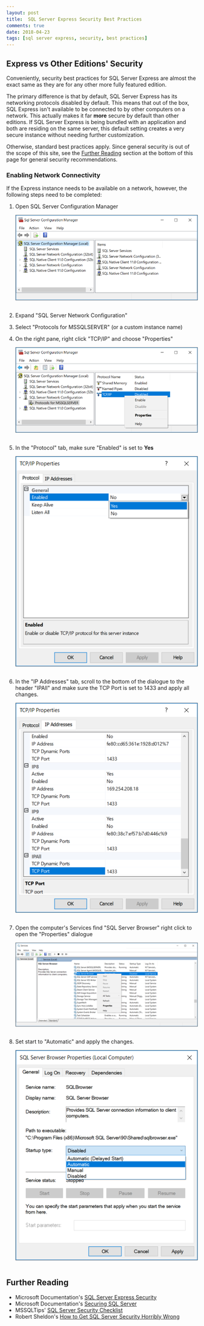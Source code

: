 ```yaml
---
layout: post
title:  SQL Server Express Security Best Practices
comments: true
date: 2018-04-23
tags: [sql server express, security, best practices]
---
```


## Express vs Other Editions' Security

Conveniently, security best practices for SQL Server Express are almost
the exact same as they are for any other more fully featured edition.

The primary difference is that by default, SQL Server Express has its networking
protocols disabled by default. This means that out of the box, SQL Express isn't available
to be connected to by other computers on a network. This actually makes it far **more** secure
by default than other editions. If SQL Server Express is being bundled with an application
and both are residing on the same server, this default setting creates a very secure
instance without needing further customization.

Otherwise, standard best practices apply. Since general security is out of the scope
of this site, see the [Further Reading](#further-reading) section at the bottom of this page
for general security recommendations.


### Enabling Network Connectivity
If the Express instance needs to be available on a network, however, the following steps need
to be completed:

1. Open SQL Server Configuration Manager

      <div>
      <img style="display: block; border: 1px solid gray;" src="../img/sql_configuration_manager_1.PNG" title="SQL Server Express Configuration Manager" alt="SQL Server Express Configuration Manager">
      <br/>
      </div>

2. Expand "SQL Server Network Configuration"
3. Select "Protocols for MSSQLSERVER" (or a custom instance name)
4. On the right pane, right click "TCP/IP" and choose "Properties"

      <div>
      <img style="display: block; border: 1px solid gray;" src="../img/sql_configuration_manager_2.PNG" title="SQL Server Express Configuration Manager" alt="SQL Server Express Configuration Manager">
      <br/>
      </div>

5. In the "Protocol" tab, make sure "Enabled" is set to **Yes**

      <div>
      <img style="display: block; border: 1px solid gray;" src="../img/sql_configuration_manager_3.PNG" title="SQL Server Express Configuration Manager" alt="SQL Server Express Configuration Manager">
      <br/>
      </div>

6. In the "IP Addresses" tab, scroll to the bottom of the dialogue to the header "IPAll" and  make sure the TCP Port is set to 1433 and apply all changes.

      <div>
      <img style="display: block; border: 1px solid gray;" src="../img/sql_configuration_manager_4.PNG" title="SQL Server Express Configuration Manager" alt="SQL Server Express Configuration Manager">
      <br/>
      </div>

7. Open the computer's Services find "SQL Server Browser" right click to open the "Properties" dialogue

      <div>
      <img style="display: block; border: 1px solid gray;" src="../img/sql_configuration_manager_5.PNG" title="SQL Server Express Configuration Manager" alt="SQL Server Express Configuration Manager">
      <br/>
      </div>

8. Set start to "Automatic" and apply the changes.

      <div>
      <img style="display: block; border: 1px solid gray;" src="../img/sql_configuration_manager_6.PNG" title="SQL Server Express Configuration Manager" alt="SQL Server Express Configuration Manager">
      <br/>
      </div>


## Further Reading

* Microsoft Documentation's [SQL Server Express Security](https://docs.microsoft.com/en-us/dotnet/framework/data/adonet/sql/sql-server-express-security)
* Microsoft Documentation's [Securing SQL Server](https://docs.microsoft.com/en-us/sql/relational-databases/security/securing-sql-server)
* MSSQLTips' [SQL Server Security Checklist](https://www.mssqltips.com/sqlservertip/3159/sql-server-security-checklist/)
* Robert Sheldon's [How to Get SQL Server Security Horribly Wrong](https://www.red-gate.com/simple-talk/sql/database-administration/how-to-get-sql-server-security-horribly-wrong/)
